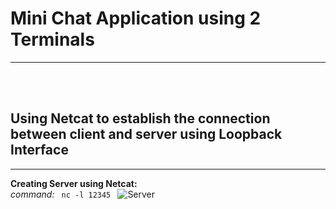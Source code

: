 # Mini Chat Application using 2 Terminals
---
<br></br>

## Using Netcat to establish the connection between client and server using Loopback Interface
---
**Creating Server using Netcat:**<br>
*command:* <code> nc -l 12345 </code>
![Server]()